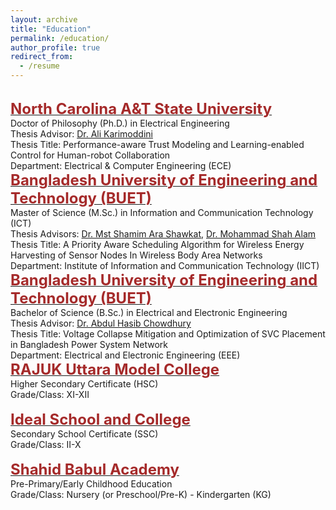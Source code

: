 ```yaml
---
layout: archive
title: "Education"
permalink: /education/
author_profile: true
redirect_from:
  - /resume
---
```

<br/>
    <span style="color:black; font-size:17px"><b><a href="https://ncat.edu/" target="_blank"><font color="brown" size="5">North Carolina A&T State University</font></a></b></span><br/>
    Doctor of Philosophy (Ph.D.) in Electrical Engineering<br/>
    Thesis Advisor: <a href="https://www.ncat.edu/employee-bio.php?directoryID=404285129" target="_blank">Dr. Ali Karimoddini</a> <br/>
    Thesis Title: Performance-aware Trust Modeling and Learning-enabled Control for Human-robot Collaboration <br/>
    <!--Period of Study: August 2017 - December 2021  <br/> -->
    Department: Electrical & Computer Engineering (ECE)   
    
<br/>
    <span style="color:black; font-size:17px"><b><a href="https://www.buet.ac.bd/web/#/" target="_blank"><font color="brown" size="5">Bangladesh University of Engineering and Technology (BUET)</font></a></b></span><br/>
    Master of Science (M.Sc.) in Information and Communication Technology (ICT)<br/>
    Thesis Advisors: <a href="https://www.linkedin.com/in/mst-shamim-ara-shawkat-434b11150/" target="_blank">Dr. Mst Shamim Ara Shawkat</a>,
        <a href="https://www.linkedin.com/in/mohammad-shah-alam-2a2406150/" target="_blank">Dr. Mohammad Shah Alam</a> <br/>
    Thesis Title: A Priority Aware Scheduling Algorithm for Wireless Energy Harvesting of Sensor Nodes In Wireless Body Area Networks<br/>
    <!--Period of Study: April 2013 - July 2017 <br/>-->
    Department: Institute of Information and Communication Technology (IICT)  
    
<br/>
    <span style="color:black; font-size:17px"><b><a href="https://www.buet.ac.bd/web/#/" target="_blank"><font color="brown" size="5">Bangladesh University of Engineering and Technology (BUET)</font></a></b></span><br/>
    Bachelor of Science (B.Sc.) in Electrical and Electronic Engineering<br/>
    Thesis Advisor: <a href="https://eee.buet.ac.bd/people/faculty/dahc" target="_blank">Dr. Abdul Hasib Chowdhury</a> <br/>
    Thesis Title: Voltage Collapse Mitigation and Optimization of SVC Placement in Bangladesh Power System Network<br/>
    <!--Period of Study: January 2008 - February 2013 <br/>-->
    Department: Electrical and Electronic Engineering (EEE)  
    
<br/>
    <span style="color:black; font-size:17px"><b><a href="https://www.rajukcollege.edu.bd/" target="_blank"><font color="brown" size="5">RAJUK Uttara Model College</font></a></b></span><br/>
    Higher Secondary Certificate (HSC)<br/>
    Grade/Class: XI-XII <br/>
    <!--Period of Study: September 2005 - August 2007    -->  
    
<br/>
    <span style="color:black; font-size:17px"><b><a href="https://iscm.edu.bd/" target="_blank"><font color="brown" size="5">Ideal School and College</font></a></b></span><br/>
    Secondary School Certificate (SSC) <br/>
    Grade/Class: II-X <br/>
    <!--Period of Study: January 1996 - July 2005  -->
    
<br/>
    <span style="color:black; font-size:17px"><b><a href="https://www.schoolandcollegelistings.com/BD/Dhaka/153402241186201/Shahid-Babul-Academy" target="_blank"><font color="brown" size="5">Shahid Babul Academy</font></a></b></span><br/>
    Pre-Primary/Early Childhood Education <br/>
    Grade/Class: Nursery (or Preschool/Pre-K) - Kindergarten (KG) <br/>
    <!--Period of Study: January 1993 - July 1995 -->
<!-- You can download my [cv](../files/cv_wasi_ahmad.pdf) or [resume](../files/resume_wasi_ahmad.pdf).-->
    
    
